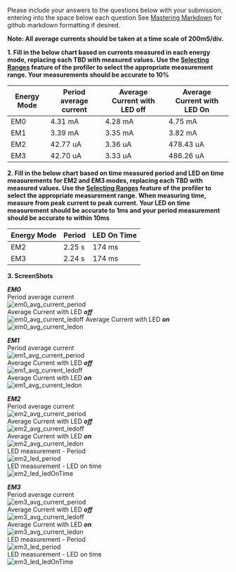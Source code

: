 Please include your answers to the questions below with your submission, entering into the space below each question
See [Mastering Markdown](https://guides.github.com/features/mastering-markdown/) for github markdown formatting if desired.

**Note: All average currents should be taken at a time scale of 200mS/div.**

**1. Fill in the below chart based on currents measured in each energy mode, replacing each TBD with measured values.  Use the [Selecting Ranges](https://www.silabs.com/documents/public/user-guides/ug343-multinode-energy-profiler.pdf) feature of the profiler to select the appropriate measurement range.  Your measurements should be accurate to 10%**

Energy Mode | Period average current      | Average Current with LED off      | Average Current with LED On 
------------| ----------------------------|-----------------------------------|-------------------------
EM0         |          4.31 mA            |          4.28 mA                  |        4.75 mA
EM1         |          3.39 mA            |          3.35 mA                  |        3.82 mA
EM2         |         42.77 uA            |          3.36 uA                  |       478.43 uA
EM3         |         42.70 uA            |          3.33 uA                  |       486.26 uA

**2. Fill in the below chart based on time measured period and LED on time measurements for EM2 and EM3 modes, replacing each TBD with measured values.  Use the [Selecting Ranges](https://www.silabs.com/documents/public/user-guides/ug343-multinode-energy-profiler.pdf) feature of the profiler to select the appropriate measurement range.  When measuring time, measure from peak current to peak current.  Your LED on time measurement should be accurate to 1ms and your period measurement should be accurate to within 10ms**

Energy Mode | Period     | LED On Time     |
------------| -----------|-------------------
EM2         |   2.25 s   |        174 ms
EM3         |   2.24 s   |        174 ms


**3. ScreenShots**  

***EM0***  
Period average current    
![em0_avg_current_period](https://github.com/CU-ECEN-5823/assignment-2-devmittal/blob/master/Screenshots/Assignment-2/em0_avg_current_period.PNG)  
Average Current with LED ***off***  
![em0_avg_current_ledoff](https://github.com/CU-ECEN-5823/assignment-2-devmittal/blob/master/Screenshots/Assignment-2/em0_avg_current_ledoff.PNG)
Average Current with LED ***on***  
![em0_avg_current_ledon](https://github.com/CU-ECEN-5823/assignment-2-devmittal/blob/master/Screenshots/Assignment-2/em0_avg_current_ledon.PNG)  

***EM1***  
Period average current    
![em1_avg_current_period](https://github.com/CU-ECEN-5823/assignment-2-devmittal/blob/master/Screenshots/Assignment-2/em1_avg_current_period.PNG)  
Average Current with LED ***off***  
![em1_avg_current_ledoff](https://github.com/CU-ECEN-5823/assignment-2-devmittal/blob/master/Screenshots/Assignment-2/em1_avg_current_ledoff.PNG)  
Average Current with LED ***on***  
![em1_avg_current_ledon](https://github.com/CU-ECEN-5823/assignment-2-devmittal/blob/master/Screenshots/Assignment-2/em1_avg_current_ledon.PNG)  

***EM2***  
Period average current  
![em2_avg_current_period](https://github.com/CU-ECEN-5823/assignment-2-devmittal/blob/master/Screenshots/Assignment-2/em2_avg_current_period.PNG)  
Average Current with LED ***off***  
![em2_avg_current_ledoff](https://github.com/CU-ECEN-5823/assignment-2-devmittal/blob/master/Screenshots/Assignment-2/em2_avg_current_ledoff.PNG)  
Average Current with LED ***on***  
![em2_avg_current_ledon](https://github.com/CU-ECEN-5823/assignment-2-devmittal/blob/master/Screenshots/Assignment-2/em2_avg_current_ledon.PNG)   
LED measurement - Period   
![em2_led_period](https://github.com/CU-ECEN-5823/assignment-2-devmittal/blob/master/Screenshots/Assignment-2/em2_led_period.PNG)  
LED measurement - LED on time   
![em2_led_ledOnTime](https://github.com/CU-ECEN-5823/assignment-2-devmittal/blob/master/Screenshots/Assignment-2/em2_led_ledOnTime.PNG)

***EM3***  
Period average current    
![em3_avg_current_period](https://github.com/CU-ECEN-5823/assignment-2-devmittal/blob/master/Screenshots/Assignment-2/em3_avg_current_period.PNG)  
Average Current with LED ***off***  
![em3_avg_current_ledoff](https://github.com/CU-ECEN-5823/assignment-2-devmittal/blob/master/Screenshots/Assignment-2/em3_avg_current_ledoff.PNG)   
Average Current with LED ***on***  
![em3_avg_current_ledon](https://github.com/CU-ECEN-5823/assignment-2-devmittal/blob/master/Screenshots/Assignment-2/em3_avg_current_ledon.PNG)   
LED measurement - Period   
![em3_led_period](https://github.com/CU-ECEN-5823/assignment-2-devmittal/blob/master/Screenshots/Assignment-2/em3_led_period.PNG)  
LED measurement - LED on time   
![em3_led_ledOnTime](https://github.com/CU-ECEN-5823/assignment-2-devmittal/blob/master/Screenshots/Assignment-2/em3_led_ledOnTime.PNG)  

[em0_avg_current_period]: screenshots/em0_avg_current_period.jpg "em0_avg_current_period"
[em0_avg_current_ledoff]: screenshots/em0_avg_current_ledoff.jpg "em0_avg_current_ledoff"
[em0_avg_current_ledon]: put-your-link-to-screenshot-image-here "em0_avg_current_ledon"

[em1_avg_current_period]: put-your-link-to-screenshot-image-here "em1_avg_current_period"
[em1_avg_current_ledoff]: put-your-link-to-screenshot-image-here "em1_avg_current_ledoff"
[em1_avg_current_ledon]: put-your-link-to-screenshot-image-here "em1_avg_current_ledon"

[em2_avg_current_period]: put-your-link-to-screenshot-image-here "em2_avg_current_period"
[em2_avg_current_ledoff]: put-your-link-to-screenshot-image-here "em2_avg_current_ledoff"
[em2_avg_current_ledon]: put-your-link-to-screenshot-image-here "em2_avg_current_ledon"
[em2_led_period]: put-your-link-to-screenshot-image-here "em2_led_period"
[em2_led_ledOnTime]: put-your-link-to-screenshot-image-here "em2_led_ledOnTime"

[em3_avg_current_period]: put-your-link-to-screenshot-image-here "em3_avg_current_period"
[em3_avg_current_ledoff]: put-your-link-to-screenshot-image-here "em3_avg_current_ledoff"
[em3_avg_current_ledon]: put-your-link-to-screenshot-image-here "em3_avg_current_ledon"
[em3_led_period]: put-your-link-to-screenshot-image-here "em3_led_period"
[em3_led_ledOnTime]: put-your-link-to-screenshot-image-here "em3_led_ledOnTime"